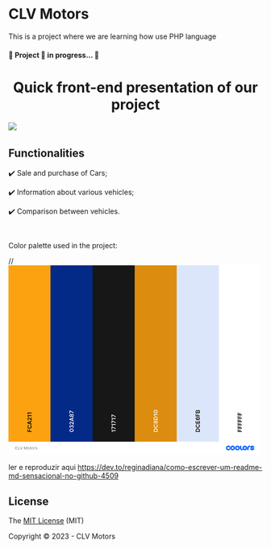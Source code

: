 
<h1 align="justify">
  CLV Motors 
</h1>

<p align="justify"> 
  This is a project where we are learning how use PHP language 
</p>
<h4 align="justify"> 
  🚧  Project 🚀 in progress...  🚧
<h4></h4>

<h1 align="center">
  Quick front-end presentation of our project  
</h1>

<img align="justify" src="Video.mp4">

## Functionalities

:heavy_check_mark: Sale and purchase of Cars;

:heavy_check_mark: Information about various vehicles;

:heavy_check_mark: Comparison between vehicles.

</br>

<p align="justify"> 
  Color palette used in the project:
</p>
//
<img align="justify" width="500" src="CLVMotors_Paleta.png">

ler e reproduzir aqui
https://dev.to/reginadiana/como-escrever-um-readme-md-sensacional-no-github-4509

## License

The [MIT License](LICENSE) (MIT)

Copyright :copyright: 2023 - CLV Motors

